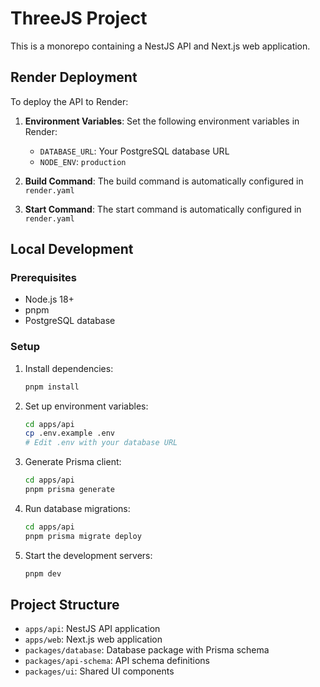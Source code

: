 # ThreeJS Project

This is a monorepo containing a NestJS API and Next.js web application.

## Render Deployment

To deploy the API to Render:

1. **Environment Variables**: Set the following environment variables in Render:

   - `DATABASE_URL`: Your PostgreSQL database URL
   - `NODE_ENV`: `production`

2. **Build Command**: The build command is automatically configured in `render.yaml`

3. **Start Command**: The start command is automatically configured in `render.yaml`

## Local Development

### Prerequisites

- Node.js 18+
- pnpm
- PostgreSQL database

### Setup

1. Install dependencies:

   ```bash
   pnpm install
   ```

2. Set up environment variables:

   ```bash
   cd apps/api
   cp .env.example .env
   # Edit .env with your database URL
   ```

3. Generate Prisma client:

   ```bash
   cd apps/api
   pnpm prisma generate
   ```

4. Run database migrations:

   ```bash
   cd apps/api
   pnpm prisma migrate deploy
   ```

5. Start the development servers:
   ```bash
   pnpm dev
   ```

## Project Structure

- `apps/api`: NestJS API application
- `apps/web`: Next.js web application
- `packages/database`: Database package with Prisma schema
- `packages/api-schema`: API schema definitions
- `packages/ui`: Shared UI components

